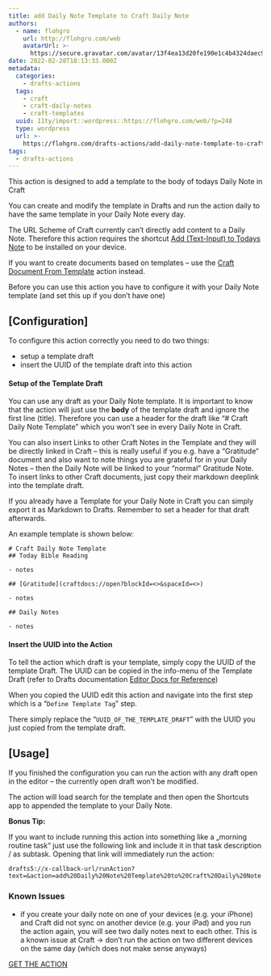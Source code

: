 ```yaml
---
title: add Daily Note Template to Craft Daily Note
authors:
  - name: flohgro
    url: http://flohgro.com/web
    avatarUrl: >-
      https://secure.gravatar.com/avatar/13f4ea13d20fe190e1c4b4324daec918?s=96&d=mm&r=g
date: 2022-02-28T18:13:33.000Z
metadata:
  categories:
    - drafts-actions
  tags:
    - craft
    - craft-daily-notes
    - craft-templates
  uuid: 11ty/import::wordpress::https://flohgro.com/web/?p=248
  type: wordpress
  url: >-
    https://flohgro.com/drafts-actions/add-daily-note-template-to-craft-daily-note/
tags:
  - drafts-actions
---
```

This action is designed to add a template to the body of todays Daily Note in Craft

You can create and modify the template in Drafts and run the action daily to have the same template in your Daily Note every day.

The URL Scheme of Craft currently can’t directly add content to a Daily Note. Therefore this action requires the shortcut [Add (Text-Input) to Todays Note](https://flohgro.com/web/ios-shortcuts/add-text-input-to-todays-note/) to be installed on your device.

If you want to create documents based on templates – use the [Craft Document From Template](https://flohgro.com/web/drafts-actions/craft-document-from-template/) action instead.

Before you can use this action you have to configure it with your Daily Note template (and set this up if you don’t have one)

## \[Configuration\]

To configure this action correctly you need to do two things:

-   setup a template draft
-   insert the UUID of the template draft into this action

#### Setup of the Template Draft

You can use any draft as your Daily Note template. It is important to know that the action will just use the **body** of the template draft and ignore the first line (title). Therefore you can use a header for the draft like “# Craft Daily Note Template” which you won’t see in every Daily Note in Craft.

You can also insert Links to other Craft Notes in the Template and they will be directly linked in Craft – this is really useful if you e.g. have a “Gratitude“ document and also want to note things you are grateful for in your Daily Notes – then the Daily Note will be linked to your “normal” Gratitude Note. To insert links to other Craft documents, just copy their markdown deeplink into the template draft.

If you already have a Template for your Daily Note in Craft you can simply export it as Markdown to Drafts. Remember to set a header for that draft afterwards.

An example template is shown below:

```
# Craft Daily Note Template
## Today Bible Reading

- notes

## [Gratitude](craftdocs://open?blockId=<>&spaceId=<>)

- notes

## Daily Notes

- notes
```

#### Insert the UUID into the Action

To tell the action which draft is your template, simply copy the UUID of the template Draft. The UUID can be copied in the info-menu of the Template Draft (refer to Drafts documentation [Editor Docs for Reference](https://docs.getdrafts.com/editor/))

When you copied the UUID edit this action and navigate into the first step which is a “`Define Template Tag`” step.

There simply replace the “`UUID_OF_THE_TEMPLATE_DRAFT`” with the UUID you just copied from the template draft.

## \[Usage\]

If you finished the configuration you can run the action with any draft open in the editor – the currently open draft won’t be modified.

The action will load search for the template and then open the Shortcuts app to appended the template to your Daily Note.

**Bonus Tip:**

If you want to include running this action into something like a „morning routine task“ just use the following link and include it in that task description / as subtask. Opening that link will immediately run the action:

`drafts5://x-callback-url/runAction?text=&action=add%20Daily%20Note%20Template%20to%20Craft%20Daily%20Note`

### Known Issues

-   if you create your daily note on one of your devices (e.g. your iPhone) and Craft did not sync on another device (e.g. your iPad) and you run the action again, you will see two daily notes next to each other. This is a known issue at Craft → don’t run the action on two different devices on the same day (which does not make sense anyways)

[GET THE ACTION](https://directory.getdrafts.com/a/1ri)